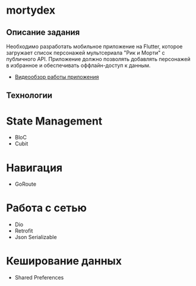 # mortydex

## Описание задания

Необходимо разработать мобильное приложение на Flutter, которое загружает список персонажей мультсериала "Рик и Морти" с публичного API. Приложение должно позволять добавлять персонажей в избранное и обеспечивать оффлайн-доступ к данным.

- [Видеообзор работы приложения](https://drive.google.com/file/d/1c79pvspfvKG40IzL-ran2X88eEpe5BIL/view?usp=share_link)

## Технологии

# State Management
- BloC
- Cubit

# Навигация
- GoRoute

# Работа с сетью
- Dio
- Retrofit
- Json Serializable

# Кеширование данных
- Shared Preferences


